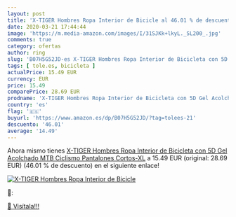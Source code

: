 ```yaml
---
layout: post
title: 'X-TIGER Hombres Ropa Interior de Bicicle al 46.01 % de descuento'
date: 2020-03-21 17:44:44
image: 'https://m.media-amazon.com/images/I/31SJKk+lkyL._SL200_.jpg'
comments: true
category: ofertas
author: ring
slug: 'B07H5G52JD-es X-TIGER Hombres Ropa Interior de Bicicleta con 5D Gel...'
tags: [ tole.es, bicicleta ]
actualPrice: 15.49 EUR
currency: EUR
price: 15.49
comparePrice: 28.69 EUR
prodname: 'X-TIGER Hombres Ropa Interior de Bicicleta con 5D Gel Acolchado MTB Ciclismo Pantalones Cortos-XL'
country: 'es'
flag: '🇪🇸'
buyurl: 'https://www.amazon.es/dp/B07H5G52JD/?tag=tolees-21'
descuento: '46.01'
average: '14.49'
---
```


Ahora mismo tienes [X-TIGER Hombres Ropa Interior de Bicicleta con 5D Gel Acolchado MTB Ciclismo Pantalones Cortos-XL](https://www.amazon.es/dp/B07H5G52JD/?tag=tolees-21) a 15.49 EUR (original: 28.69 EUR) (46.01 %  de descuento) en el siguiente enlace!

[![X-TIGER Hombres Ropa Interior de Bicicle](https://m.media-amazon.com/images/I/31SJKk+lkyL._SL200_.jpg)](https://www.amazon.es/dp/B07H5G52JD/?tag=tolees-21)

🔎:


[🛒 Visítala!!!](https://www.amazon.es/dp/B07H5G52JD/?tag=tolees-21)
